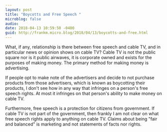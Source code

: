 ```yaml
---
layout: post
title: "Boycotts and Free Speech "
microblog: false
audio: 
date: 2018-04-13 10:59:50 -0400
guid: http://frankm.micro.blog/2018/04/13/boycotts-and-free.html
---
```

What, if any, relationship is there between free speech and cable TV, and in particular news or opinion shows on cable TV? Cable TV is not the public square nor is it public airwaves, it is corporate owned and exists for the purposes of making money. The primary method for making money is advertising. 

If people opt to make note of the advertisers and decide to not purchase products from those advertisers, which is known as boycotting their products, I don't see how in any way that infringes on a person's free speech rights. At most it infringes on that person's ability to make money on cable TV. 

Furthermore, free speech is a protection for citizens from government. If cable TV is not part of the government, then frankly I am not clear on what free speech rights apply to anything on cable TV. Claims about being "fair and balanced" is marketing and not statements of facts nor rights.
